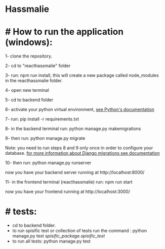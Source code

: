 # Hassmalie

# # How to run the application (windows): 

1- clone the repository.

2- cd to "reacthassmalie" folder

3- run: npm run install, this will create a new package called node_modules in the reacthassmalie folder.

4- open new terminal

5-  cd to backend folder

6- activate your python virtual environment,  [see Python's documentation](https://docs.python.org/3/library/venv.html)

7- run: pip install -r requirements.txt

8- in the backend terminal run: python manage.py makemigrations

9- then run: python manage.py migrate

Note: you need to run steps 8 and 9 only once in order to configure your database. [for more information about Django migrations see documentation](https://docs.djangoproject.com/en/3.1/topics/migrations/) 

10- then run: python manage.py runserver

now you have your backend server running at http://localhost:8000/

11- in the frontend terminal (reacthassmalie) run: npm run start

now you have your frontend running at http://localhost:3000/


# # tests: 

- cd to backend folder. 
- to run spisific test or collection of tests run the command : python manage.py test *spisific_package.spisific_test* 
- to run all tests: python manage.py test
